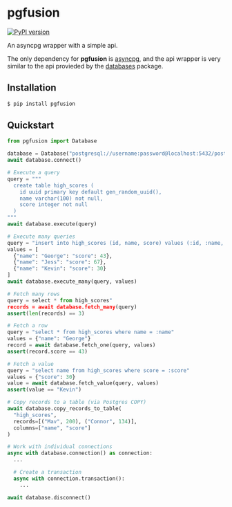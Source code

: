 # pgfusion

[![PyPI version](https://badge.fury.io/py/pgfusion.svg)](https://pypi.org/project/pgfusion/)

An asyncpg wrapper with a simple api.

The only dependency for **pgfusion** is
[asyncpg](https://github.com/MagicStack/asyncpg), and the api wrapper is very similar to
the api provieded by the [databases](https://github.com/encode/databases) package.

## Installation

```bash
$ pip install pgfusion
```

## Quickstart

```python
from pgfusion import Database

database = Database("postgresql://username:password@localhost:5432/postgres")
await database.connect()

# Execute a query
query = """
  create table high_scores (
    id uuid primary key default gen_random_uuid(),
    name varchar(100) not null,
    score integer not null
  )
"""
await database.execute(query)

# Execute many queries
query = "insert into high_scores (id, name, score) values (:id, :name, :score)"
values = [
  {"name": "George": "score": 43},
  {"name": "Jess": "score": 67},
  {"name": "Kevin": "score": 30}
]
await database.execute_many(query, values)

# Fetch many rows
query = select * from high_scores"
records = await database.fetch_many(query)
assert(len(records) == 3)

# Fetch a row
query = "select * from high_scores where name = :name"
values = {"name": "George"}
record = await database.fetch_one(query, values)
assert(record.score == 43)

# Fetch a value
query = "select name from high_scores where score = :score"
values = {"score": 30}
value = await database.fetch_value(query, values)
assert(value == "Kevin")

# Copy records to a table (via Postgres COPY)
await database.copy_records_to_table(
  "high_scores",
  records=[("Mav", 200), ("Connor", 134)],
  columns=["name", "score"]
)

# Work with individual connections
async with database.connection() as connection:
  ...

  # Create a transaction
  async with connection.transaction():
    ...

await database.disconnect()
```
